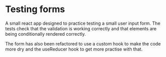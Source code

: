 # Testing forms

A small react app designed to practice testing a small user input form. The tests check that the validation is working correctly and that elements are being conditionally rendered correctly.

The form has also been refactored to use a custom hook to make the code more dry and the useReducer hook to get more practise with that.

